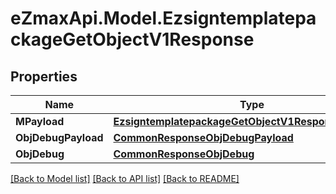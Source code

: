 
# eZmaxApi.Model.EzsigntemplatepackageGetObjectV1Response

## Properties

Name | Type | Description | Notes
------------ | ------------- | ------------- | -------------
**MPayload** | [**EzsigntemplatepackageGetObjectV1ResponseMPayload**](EzsigntemplatepackageGetObjectV1ResponseMPayload.md) |  | 
**ObjDebugPayload** | [**CommonResponseObjDebugPayload**](CommonResponseObjDebugPayload.md) |  | [optional] 
**ObjDebug** | [**CommonResponseObjDebug**](CommonResponseObjDebug.md) |  | [optional] 

[[Back to Model list]](../README.md#documentation-for-models)
[[Back to API list]](../README.md#documentation-for-api-endpoints)
[[Back to README]](../README.md)

